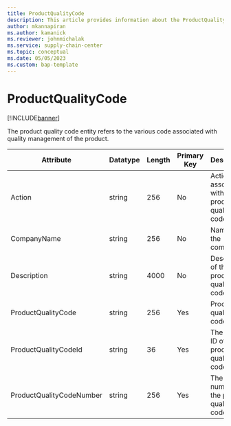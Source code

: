 ```yaml
---
title: ProductQualityCode
description: This article provides information about the ProductQualityCode entity.
author: mkannapiran
ms.author: kamanick
ms.reviewer: johnmichalak
ms.service: supply-chain-center
ms.topic: conceptual
ms.date: 05/05/2023
ms.custom: bap-template
---
```


# **ProductQualityCode**

[!INCLUDE[banner](../../includes/banner.md)]

The product quality code entity refers to the various code associated with quality management of the product. 


|	Attribute	|	Datatype	|	Length	|	Primary Key	|	Description	|
|---------------|--------|------|----------|-----------|
|	Action	|	string	|	256	|	No	|	Action associated with the product quality code	|
|	CompanyName	|	string	|	256	|	No	|	Name of the company	|
|	Description	|	string	|	4000	|	No	|	Description of the product quality code	|
|	ProductQualityCode	|	string	|	256	|	Yes	|	Product quality code	|
|	ProductQualityCodeId	|	string	|	36	|	Yes	|	The unique ID of the product quality code	|
|	ProductQualityCodeNumber	|	string	|	256	|	Yes	|	The unique number of the product quality code	|
